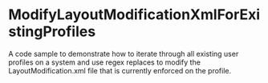 # ModifyLayoutModificationXmlForExistingProfiles

A code sample to demonstrate how to iterate through all existing user profiles on a system and use regex replaces to modify the LayoutModification.xml file that is currently enforced on the profile.
